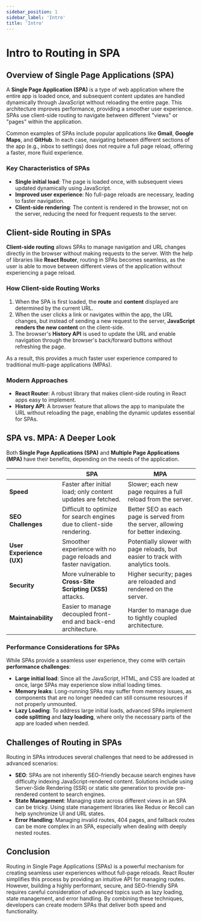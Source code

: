 ```yaml
---
sidebar_position: 1
sidebar_label: 'Intro'
title: 'Intro'
---
```


# Intro to Routing in SPA

## Overview of Single Page Applications (SPA)

A **Single Page Application (SPA)** is a type of web application where the entire app is loaded once, and subsequent content updates are handled dynamically through JavaScript without reloading the entire page. This architecture improves performance, providing a smoother user experience. SPAs use client-side routing to navigate between different "views" or "pages" within the application.

Common examples of SPAs include popular applications like **Gmail**, **Google Maps**, and **GitHub**. In each case, navigating between different sections of the app (e.g., inbox to settings) does not require a full page reload, offering a faster, more fluid experience.

### Key Characteristics of SPAs

- **Single initial load**: The page is loaded once, with subsequent views updated dynamically using JavaScript.
- **Improved user experience**: No full-page reloads are necessary, leading to faster navigation.
- **Client-side rendering**: The content is rendered in the browser, not on the server, reducing the need for frequent requests to the server.

## Client-side Routing in SPAs

**Client-side routing** allows SPAs to manage navigation and URL changes directly in the browser without making requests to the server. With the help of libraries like **React Router**, routing in SPAs becomes seamless, as the user is able to move between different views of the application without experiencing a page reload.

### How Client-side Routing Works

1. When the SPA is first loaded, the **route** and **content** displayed are determined by the current URL.
2. When the user clicks a link or navigates within the app, the URL changes, but instead of sending a new request to the server, **JavaScript renders the new content** on the client-side.
3. The browser's **History API** is used to update the URL and enable navigation through the browser's back/forward buttons without refreshing the page.

As a result, this provides a much faster user experience compared to traditional multi-page applications (MPAs).

### Modern Approaches

- **React Router**: A robust library that makes client-side routing in React apps easy to implement.
- **History API**: A browser feature that allows the app to manipulate the URL without reloading the page, enabling the dynamic updates essential for SPAs.

## SPA vs. MPA: A Deeper Look

Both **Single Page Applications (SPA)** and **Multiple Page Applications (MPA)** have their benefits, depending on the needs of the application.

|                          | **SPA**                                                                | **MPA**                                                                          |
| ------------------------ | ---------------------------------------------------------------------- | -------------------------------------------------------------------------------- |
| **Speed**                | Faster after initial load; only content updates are fetched.           | Slower; each new page requires a full reload from the server.                    |
| **SEO Challenges**       | Difficult to optimize for search engines due to client-side rendering. | Better SEO as each page is served from the server, allowing for better indexing. |
| **User Experience (UX)** | Smoother experience with no page reloads and faster navigation.        | Potentially slower with page reloads, but easier to track with analytics tools.  |
| **Security**             | More vulnerable to **Cross-Site Scripting (XSS)** attacks.             | Higher security; pages are reloaded and rendered on the server.                  |
| **Maintainability**      | Easier to manage decoupled front-end and back-end architecture.        | Harder to manage due to tightly coupled architecture.                            |

### Performance Considerations for SPAs

While SPAs provide a seamless user experience, they come with certain **performance challenges**:

- **Large initial load**: Since all the JavaScript, HTML, and CSS are loaded at once, large SPAs may experience slow initial loading times.
- **Memory leaks**: Long-running SPAs may suffer from memory issues, as components that are no longer needed can still consume resources if not properly unmounted.
- **Lazy Loading**: To address large initial loads, advanced SPAs implement **code splitting** and **lazy loading**, where only the necessary parts of the app are loaded when needed.

## Challenges of Routing in SPAs

Routing in SPAs introduces several challenges that need to be addressed in advanced scenarios:

- **SEO**: SPAs are not inherently SEO-friendly because search engines have difficulty indexing JavaScript-rendered content. Solutions include using Server-Side Rendering (SSR) or static site generation to provide pre-rendered content to search engines.
- **State Management**: Managing state across different views in an SPA can be tricky. Using state management libraries like Redux or Recoil can help synchronize UI and URL states.
- **Error Handling**: Managing invalid routes, 404 pages, and fallback routes can be more complex in an SPA, especially when dealing with deeply nested routes.

## Conclusion

Routing in Single Page Applications (SPAs) is a powerful mechanism for creating seamless user experiences without full-page reloads. React Router simplifies this process by providing an intuitive API for managing routes. However, building a highly performant, secure, and SEO-friendly SPA requires careful consideration of advanced topics such as lazy loading, state management, and error handling. By combining these techniques, developers can create modern SPAs that deliver both speed and functionality.
